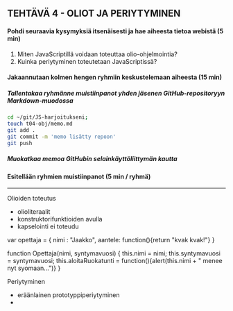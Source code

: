 ## TEHTÄVÄ 4 - OLIOT JA PERIYTYMINEN

#### Pohdi seuraavia kysymyksiä itsenäisesti ja hae aiheesta tietoa webistä (5 min)

1. Miten JavaScriptillä voidaan toteuttaa olio-ohjelmointia?
2. Kuinka periytyminen toteutetaan JavaScriptissä?

#### Jakaannutaan kolmen hengen ryhmiin keskustelemaan aiheesta (15 min)

##### Tallentakaa ryhmänne muistiinpanot yhden jäsenen GitHub-repositoryyn Markdown-muodossa

```sh
cd ~/git/JS-harjoitukseni;
touch t04-obj/memo.md
git add .
git commit -m 'memo lisätty repoon'
git push
```

##### Muokatkaa memoa GitHubin selainkäyttöliittymän kautta

#### Esitellään ryhmien muistiinpanot (5 min / ryhmä)


------------------------------------------------------------------------------------------

Olioiden toteutus
- olioliteraalit
- konstruktorifunktioiden avulla
- kapselointi ei toteudu 


var opettaja = { nimi : "Jaakko", 
              aantele: function(){return "kvak kvak!"}
            } 


function Opettaja(nimi, syntymavuosi) {
    this.nimi = nimi;
    this.syntymavuosi = syntymavuosi;
    this.aloitaRuokatunti = function(){alert(this.nimi + " menee nyt syomaan...")}
}




Periytyminen
- eräänlainen prototyppiperiytyminen
- 





